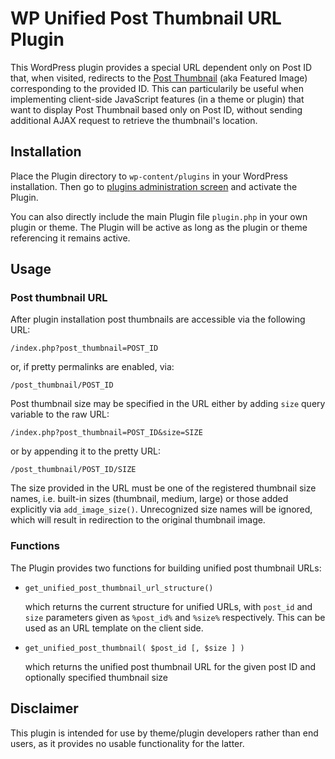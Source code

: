 # WP Unified Post Thumbnail URL Plugin

This WordPress plugin provides a special URL dependent only on Post ID that, when visited, redirects to the [Post Thumbnail](https://codex.wordpress.org/Post_Thumbnails) (aka Featured Image) corresponding to the provided ID. This can particularily be useful when implementing client-side JavaScript features (in a theme or plugin) that want to display Post Thumbnail based only on Post ID, without sending additional AJAX request to retrieve the thumbnail's location.

## Installation

Place the Plugin directory to `wp-content/plugins` in your WordPress installation. Then go to [plugins administration screen](https://codex.wordpress.org/Administration_Screens#Plugins) and activate the Plugin.

You can also directly include the main Plugin file  `plugin.php` in your own plugin or theme. The Plugin will be active as long as the plugin or theme referencing it remains active.

## Usage

### Post thumbnail URL

After plugin installation post thumbnails are accessible via the following URL:

    /index.php?post_thumbnail=POST_ID

or, if pretty permalinks are enabled, via:

    /post_thumbnail/POST_ID

Post thumbnail size may be specified in the URL either by adding `size` query variable to the raw URL:

    /index.php?post_thumbnail=POST_ID&size=SIZE

or by appending it to the pretty URL:

    /post_thumbnail/POST_ID/SIZE

The size provided in the URL must be one of the registered thumbnail size names, i.e. built-in sizes (thumbnail, medium, large) or those added explicitly via `add_image_size()`. Unrecognized size names will be ignored, which will result in redirection to the original thumbnail image.

### Functions

The Plugin provides two functions for building unified post thumbnail URLs:

* `get_unified_post_thumbnail_url_structure()`

    which returns the current structure for unified URLs, with `post_id` and `size` parameters given as `%post_id%` and `%size%` respectively. This can be used as an URL template on the client side.

* `get_unified_post_thumbnail( $post_id [, $size ] )`

    which returns the unified post thumbnail URL for the given post ID and optionally specified thumbnail size

## Disclaimer

This plugin is intended for use by theme/plugin developers rather than end users, as it provides no usable functionality for the latter.
